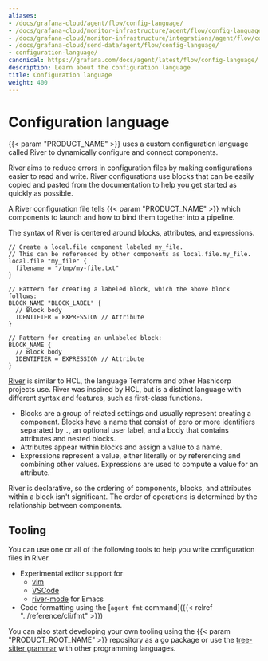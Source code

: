 ```yaml
---
aliases:
- /docs/grafana-cloud/agent/flow/config-language/
- /docs/grafana-cloud/monitor-infrastructure/agent/flow/config-language/
- /docs/grafana-cloud/monitor-infrastructure/integrations/agent/flow/config-language/
- /docs/grafana-cloud/send-data/agent/flow/config-language/
- configuration-language/
canonical: https://grafana.com/docs/agent/latest/flow/config-language/
description: Learn about the configuration language
title: Configuration language
weight: 400
---
```


# Configuration language

{{< param "PRODUCT_NAME" >}} uses a custom configuration language called River to dynamically configure and connect components.

River aims to reduce errors in configuration files by making configurations easier to read and write.
River configurations use blocks that can be easily copied and pasted from the documentation to help you get started as quickly as possible.

A River configuration file tells {{< param "PRODUCT_NAME" >}} which components to launch and how to bind them together into a pipeline.

The syntax of River is centered around blocks, attributes, and expressions.

```river
// Create a local.file component labeled my_file.
// This can be referenced by other components as local.file.my_file.
local.file "my_file" {
  filename = "/tmp/my-file.txt"
}

// Pattern for creating a labeled block, which the above block follows:
BLOCK_NAME "BLOCK_LABEL" {
  // Block body
  IDENTIFIER = EXPRESSION // Attribute
}

// Pattern for creating an unlabeled block:
BLOCK_NAME {
  // Block body
  IDENTIFIER = EXPRESSION // Attribute
}
```

[River][RFC] is similar to HCL, the language Terraform and other Hashicorp projects use.
River was inspired by HCL, but is a distinct language with different syntax and features, such as first-class functions.

* Blocks are a group of related settings and usually represent creating a component.
  Blocks have a name that consist of zero or more identifiers separated by `.`, an optional user label, and a body that contains attributes and nested blocks.
* Attributes appear within blocks and assign a value to a name.
* Expressions represent a value, either literally or by referencing and combining other values.
  Expressions are used to compute a value for an attribute.

River is declarative, so the ordering of components, blocks, and attributes within a block isn't significant.
The order of operations is determined by the relationship between components.

[RFC]: https://github.com/grafana/agent/blob/97a55d0d908b26dbb1126cc08b6dcc18f6e30087/docs/rfcs/0005-river.md

## Tooling

You can use one or all of the following tools to help you write configuration files in River.

* Experimental editor support for
  * [vim](https://github.com/rfratto/vim-river)
  * [VSCode](https://github.com/rfratto/vscode-river)
  * [river-mode](https://github.com/jdbaldry/river-mode) for Emacs
* Code formatting using the [`agent fmt` command]({{< relref "../reference/cli/fmt" >}})

You can also start developing your own tooling using the {{< param "PRODUCT_ROOT_NAME" >}} repository as a go package or use the
[tree-sitter grammar](https://github.com/grafana/tree-sitter-river) with other programming languages.
